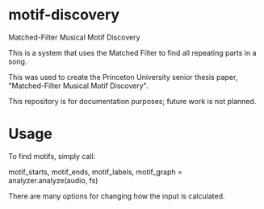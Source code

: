 # motif-discovery
Matched-Filter Musical Motif Discovery

This is a system that uses the Matched Filter to find all repeating parts in a song.

This was used to create the Princeton University senior thesis paper, "Matched-Filter Musical Motif Discovery".

This repository is for documentation purposes; future work is not planned. 

# Usage

To find motifs, simply call:

motif_starts, motif_ends, motif_labels, motif_graph = analyzer.analyze(audio, fs)

There are many options for changing how the input is calculated. 
